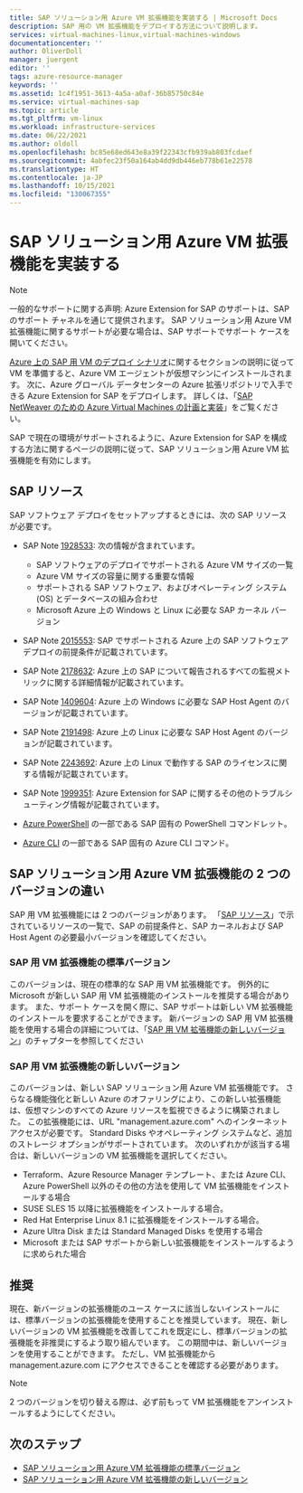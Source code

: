 ```yaml
---
title: SAP ソリューション用 Azure VM 拡張機能を実装する | Microsoft Docs
description: SAP 用の VM 拡張機能をデプロイする方法について説明します。
services: virtual-machines-linux,virtual-machines-windows
documentationcenter: ''
author: OliverDoll
manager: juergent
editor: ''
tags: azure-resource-manager
keywords: ''
ms.assetid: 1c4f1951-3613-4a5a-a0af-36b85750c84e
ms.service: virtual-machines-sap
ms.topic: article
ms.tgt_pltfrm: vm-linux
ms.workload: infrastructure-services
ms.date: 06/22/2021
ms.author: oldoll
ms.openlocfilehash: bc85e68ed643e8a39f22343cfb939ab803fcdaef
ms.sourcegitcommit: 4abfec23f50a164ab4dd9db446eb778b61e22578
ms.translationtype: HT
ms.contentlocale: ja-JP
ms.lasthandoff: 10/15/2021
ms.locfileid: "130067355"
---
```

# <a name="implement-the-azure-vm-extension-for-sap-solutions"></a>SAP ソリューション用 Azure VM 拡張機能を実装する

[1928533]:https://launchpad.support.sap.com/#/notes/1928533
[2015553]:https://launchpad.support.sap.com/#/notes/2015553
[2178632]:https://launchpad.support.sap.com/#/notes/2178632
[1409604]:https://launchpad.support.sap.com/#/notes/1409604
[2191498]:https://launchpad.support.sap.com/#/notes/2191498
[2243692]:https://launchpad.support.sap.com/#/notes/2243692
[1999351]:https://launchpad.support.sap.com/#/notes/1999351

[sap-resources]:vm-extension-for-sap.md#42ee2bdb-1efc-4ec7-ab31-fe4c22769b94 (SAP リソース)
[new-monitoring]:vm-extension-for-sap.md#38d9f33f-d0af-4b8f-8134-f1f97d656fb6 (SAP 用 VM 拡張機能の新しいバージョン)
[std-extension]:vm-extension-for-sap-standard.md (SAP ソリューション用 Azure VM 拡張機能の標準バージョン)
[new-extension]:vm-extension-for-sap-new.md (SAP ソリューション用 Azure VM 拡張機能の新しいバージョン)
[azure-ps]:/powershell/azure/
[azure-cli]:/cli/azure/install-classic-cli
[azure-cli-2]:/cli/azure/install-azure-cli

[deployment-guide-3]:deployment-guide.md#b3253ee3-d63b-4d74-a49b-185e76c4088e (Microsoft Azure 上の SAP 用 VM のデプロイ シナリオ)
[planning-guide-9.1]:planning-guide.md#6f0a47f3-a289-4090-a053-2521618a28c3 (Azure Monitoring Solution for SAP)

> [!NOTE]
> 一般的なサポートに関する声明: Azure Extension for SAP のサポートは、SAP のサポート チャネルを通じて提供されます。 SAP ソリューション用 Azure VM 拡張機能に関するサポートが必要な場合は、SAP サポートでサポート ケースを開いてください。
 
[Azure 上の SAP 用 VM のデプロイ シナリオ][deployment-guide-3]に関するセクションの説明に従って VM を準備すると、Azure VM エージェントが仮想マシンにインストールされます。 次に、Azure グローバル データセンターの Azure 拡張リポジトリで入手できる Azure Extension for SAP をデプロイします。 詳しくは、「[SAP NetWeaver のための Azure Virtual Machines の計画と実装][planning-guide-9.1]」をご覧ください。
 
SAP で現在の環境がサポートされるように、Azure Extension for SAP を構成する方法に関するページの説明に従って、SAP ソリューション用 Azure VM 拡張機能を有効にします。

## <a name="sap-resources"></a><a name="42ee2bdb-1efc-4ec7-ab31-fe4c22769b94"></a>SAP リソース

SAP ソフトウェア デプロイをセットアップするときには、次の SAP リソースが必要です。

* SAP Note [1928533]: 次の情報が含まれています。
  * SAP ソフトウェアのデプロイでサポートされる Azure VM サイズの一覧
  * Azure VM サイズの容量に関する重要な情報
  * サポートされる SAP ソフトウェア、およびオペレーティング システム (OS) とデータベースの組み合わせ
  * Microsoft Azure 上の Windows と Linux に必要な SAP カーネル バージョン

* SAP Note [2015553]: SAP でサポートされる Azure 上の SAP ソフトウェア デプロイの前提条件が記載されています。
* SAP Note [2178632]: Azure 上の SAP について報告されるすべての監視メトリックに関する詳細情報が記載されています。
* SAP Note [1409604]: Azure 上の Windows に必要な SAP Host Agent のバージョンが記載されています。
* SAP Note [2191498]: Azure 上の Linux に必要な SAP Host Agent のバージョンが記載されています。
* SAP Note [2243692]: Azure 上の Linux で動作する SAP のライセンスに関する情報が記載されています。
* SAP Note [1999351]: Azure Extension for SAP に関するその他のトラブルシューティング情報が記載されています。
* [Azure PowerShell][azure-ps] の一部である SAP 固有の PowerShell コマンドレット。
* [Azure CLI][azure-cli-2] の一部である SAP 固有の Azure CLI コマンド。
 
## <a name="differences-between-the-two-versions-of-the-azure-vm-extension-for-sap-solutions"></a>SAP ソリューション用 Azure VM 拡張機能の 2 つのバージョンの違い

SAP 用 VM 拡張機能には 2 つのバージョンがあります。 「[SAP リソース][sap-resources]」で示されているリソースの一覧で、SAP の前提条件と、SAP カーネルおよび SAP Host Agent の必要最小バージョンを確認してください。

### <a name="standard-version-of-vm-extension-for-sap"></a>SAP 用 VM 拡張機能の標準バージョン

このバージョンは、現在の標準的な SAP 用 VM 拡張機能です。 例外的に Microsoft が新しい SAP 用 VM 拡張機能のインストールを推奨する場合があります。 また、サポート ケースを開く際に、SAP サポートは新しい VM 拡張機能のインストールを要求することができます。 新バージョンの SAP 用 VM 拡張機能を使用する場合の詳細については、「[SAP 用 VM 拡張機能の新しいバージョン][new-monitoring]」のチャプターを参照してください
 
### <a name="new-version-of-vm-extension-for-sap"></a><a name="38d9f33f-d0af-4b8f-8134-f1f97d656fb6"></a>SAP 用 VM 拡張機能の新しいバージョン

このバージョンは、新しい SAP ソリューション用 Azure VM 拡張機能です。 さらなる機能強化と新しい Azure のオファリングにより、この新しい拡張機能は、仮想マシンのすべての Azure リソースを監視できるように構築されました。 この拡張機能には、URL "management.azure.com" へのインターネット アクセスが必要です。 Standard Disks やオペレーティング システムなど、追加のストレージ オプションがサポートされています。 次のいずれかが該当する場合は、新しいバージョンの VM 拡張機能を選択してください。
 
* Terraform、Azure Resource Manager テンプレート、または Azure CLI、Azure PowerShell 以外のその他の方法を使用して VM 拡張機能をインストールする場合
* SUSE SLES 15 以降に拡張機能をインストールする場合。
* Red Hat Enterprise Linux 8.1 に拡張機能をインストールする場合。
* Azure Ultra Disk または Standard Managed Disks を使用する場合
* Microsoft または SAP サポートから新しい拡張機能をインストールするように求められた場合
 
## <a name="recommendation"></a>推奨

現在、新バージョンの拡張機能のユース ケースに該当しないインストールには、標準バージョンの拡張機能を使用することを推奨しています。 現在、新しいバージョンの VM 拡張機能を改善してこれを既定にし、標準バージョンの拡張機能を非推奨にするよう取り組んでいます。 この期間中は、新しいバージョンを使用することができます。 ただし、VM 拡張機能から management.azure.com にアクセスできることを確認する必要があります。
 
> [!NOTE]
> 2 つのバージョンを切り替える際は、必ず前もって VM 拡張機能をアンインストールするようにしてください。

## <a name="next-steps"></a>次のステップ
* [SAP ソリューション用 Azure VM 拡張機能の標準バージョン][std-extension]
* [SAP ソリューション用 Azure VM 拡張機能の新しいバージョン][new-extension]

